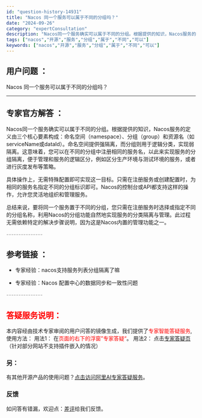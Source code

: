 ```yaml
---
id: "question-history-14931"
title: "Nacos 同一个服务可以属于不同的分组吗？"
date: "2024-09-26"
category: "expertConsultation"
description: "Nacos同一个服务确实可以属于不同的分组。根据提供的知识，Nacos服务的定义由三个核心要素构成：命名空间（namespace）、分组（group）和资源名（如serviceName或dataId）。命名空间提供强隔离，而分组则用于逻辑分类，实现弱隔离。这意味着，您可以在不同的分组中注册相同的服务"
tags: ["nacos","开源","服务","分组","属于","不同","可以"]
keywords: ["nacos","开源","服务","分组","属于","不同","可以"]
---
```


## 用户问题 ： 
 Nacos 同一个服务可以属于不同的分组吗？  

---------------
## 专家官方解答 ：

Nacos同一个服务确实可以属于不同的分组。根据提供的知识，Nacos服务的定义由三个核心要素构成：命名空间（namespace）、分组（group）和资源名（如serviceName或dataId）。命名空间提供强隔离，而分组则用于逻辑分类，实现弱隔离。这意味着，您可以在不同的分组中注册相同的服务名，以此来实现服务的分组隔离，便于管理和服务的逻辑区分，例如区分生产环境与测试环境的服务，或者进行灰度发布等策略。

具体操作上，无需特殊配置即可实现这一目标。只需在注册服务或创建配置时，为相同的服务名指定不同的分组标识即可。Nacos的控制台或API都支持这样的操作，允许您灵活地组织和管理服务。

总结来说，要将同一个服务置于不同的分组，您只需在注册服务时选择或指定不同的分组名称，利用Nacos的分组功能自然地实现服务的分类隔离与管理。此过程无需依赖特定的解决步骤说明，因为这是Nacos内置的管理功能之一。


<font color="#949494">---------------</font> 


## 参考链接 ：

* 专家经验：nacos支持服务列表分组隔离了嘛 
 
 * 专家经验：Nacos 配置中心的数据同步和一致性问题 


 <font color="#949494">---------------</font> 
 


## <font color="#FF0000">答疑服务说明：</font> 

本内容经由技术专家审阅的用户问答的镜像生成，我们提供了<font color="#FF0000">专家智能答疑服务</font>,使用方法：
用法1： 在<font color="#FF0000">页面的右下的浮窗”专家答疑“</font>。
用法2： 点击[专家答疑页](https://answer.opensource.alibaba.com/docs/intro)（针对部分网站不支持插件嵌入的情况）
### 另：


有其他开源产品的使用问题？[点击访问阿里AI专家答疑服务](https://answer.opensource.alibaba.com/docs/intro)。
### 反馈
如问答有错漏，欢迎点：[差评](https://ai.nacos.io/user/feedbackByEnhancerGradePOJOID?enhancerGradePOJOId=14938)给我们反馈。
